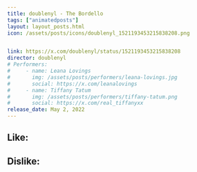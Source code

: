 ```yaml
---
title: doublenyl - The Bordello
tags: ["animatedposts"]
layout: layout_posts.html
icon: /assets/posts/icons/doublenyl_1521193453215838208.png


link: https://x.com/doublenyl/status/1521193453215838208
director: doublenyl
# Performers:
#     - name: Leana Lovings
#       img: /assets/posts/performers/leana-lovings.jpg
#       social: https://x.com/leanalovings
#     - name: Tiffany Tatum
#       img: /assets/posts/performers/tiffany-tatum.png
#       social: https://x.com/real_tiffanyxx
release_date: May 2, 2022
---
```


##  Like:


## Dislike: